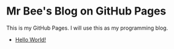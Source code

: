 # Mr Bee's Blog on GitHub Pages

This is my GitHub Pages. I will use this as my programming blog.

* [Hello World!](hello.md)
